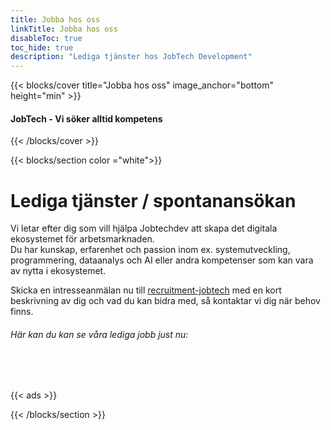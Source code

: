 ```yaml
---
title: Jobba hos oss
linkTitle: Jobba hos oss
disableToc: true
toc_hide: true
description: "Lediga tjänster hos JobTech Development"
---
```


{{< blocks/cover title="Jobba hos oss" image_anchor="bottom" height="min" >}}

<h4>JobTech - Vi söker alltid kompetens</h4>

{{< /blocks/cover >}}







{{< blocks/section color ="white">}}

<div class="col-12 mx-auto">
<!--<h1 class="text-center">This is hhhhh section</h1>-->

<h1>Lediga tjänster / spontanansökan </h1>
<p>Vi letar efter dig som vill hjälpa Jobtechdev att skapa det digitala ekosystemet för arbetsmarknaden.<br>
   Du har kunskap, erfarenhet och passion inom ex. systemutveckling, programmering, dataanalys och AI eller andra kompetenser som kan vara av nytta i ekosystemet.</p>
  <p> Skicka en intresseanmälan nu till <a href="mailto:recruitment-jobtech@arbetsformedlingen.se">recruitment-jobtech</a> med en kort beskrivning av dig och vad du kan bidra med, så kontaktar vi dig när behov finns. </p>
<h6 id="infoJobs">
Här kan du kan se våra lediga jobb just nu: 
</h6>
<br><br>
 
 {{< ads >}}  
</div>

{{< /blocks/section >}}


                                                                                                                                                                                                                                                                                                                                                                                                                                                                                                                                  
                                    
                                            
                                       
                                       
                                       
                                       
                                       
                                       
                                       
                                       
                                       
                                       
                                       
                                       
                                       
                                       
                                       
                                       
                                                                                                                                                                                                                                                                                                                                                                                                                                                                                                                                                                                                                                                           